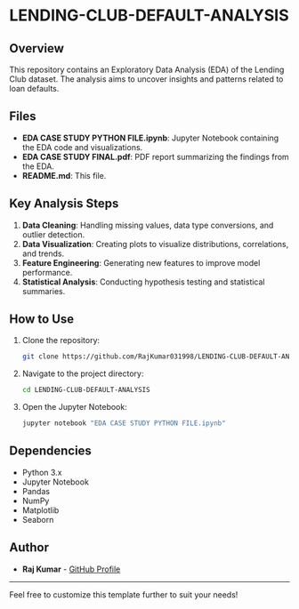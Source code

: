 # LENDING-CLUB-DEFAULT-ANALYSIS

## Overview
This repository contains an Exploratory Data Analysis (EDA) of the Lending Club dataset. The analysis aims to uncover insights and patterns related to loan defaults.

## Files
- **EDA CASE STUDY PYTHON FILE.ipynb**: Jupyter Notebook containing the EDA code and visualizations.
- **EDA CASE STUDY FINAL.pdf**: PDF report summarizing the findings from the EDA.
- **README.md**: This file.

## Key Analysis Steps
1. **Data Cleaning**: Handling missing values, data type conversions, and outlier detection.
2. **Data Visualization**: Creating plots to visualize distributions, correlations, and trends.
3. **Feature Engineering**: Generating new features to improve model performance.
4. **Statistical Analysis**: Conducting hypothesis testing and statistical summaries.

## How to Use
1. Clone the repository:
   ```bash
   git clone https://github.com/RajKumar031998/LENDING-CLUB-DEFAULT-ANALYSIS.git
   ```
2. Navigate to the project directory:
   ```bash
   cd LENDING-CLUB-DEFAULT-ANALYSIS
   ```
3. Open the Jupyter Notebook:
   ```bash
   jupyter notebook "EDA CASE STUDY PYTHON FILE.ipynb"
   ```

## Dependencies
- Python 3.x
- Jupyter Notebook
- Pandas
- NumPy
- Matplotlib
- Seaborn

## Author
- **Raj Kumar** - [GitHub Profile](https://github.com/RajKumar031998)

---

Feel free to customize this template further to suit your needs!
